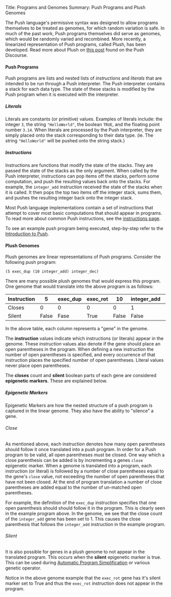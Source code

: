 Title: Programs and Genomes
Summary: Push Programs and Plush Genomes


The Push language's permissive syntax was designed to allow programs themselves to be treated as genomes, for which random variation is safe. In much of the past work, Push programs themselves did serve as genomes, which would be randomly varied and recombined. More recently, a linearized representation of Push programs, called Plush, has been developed. Read more about Plush on [this post](https://push-language.hampshire.edu/t/plush-genomes/279) found on the Push Discourse.

<a name="push_programs"></a> 
#### Push Programs

Push programs are lists and nested lists of *instructions* and *literals* that are intended to be run through a Push interpreter. The Push interpreter contains a stack for each data type. The state of these stacks is modified by the Push program when it is executed with the interpreter. 

##### Literals

Literals are constants (or primitive) values. Examples of literals include: the integer `3`, the string `"HelloWorld"`, the boolean `TRUE`, and the floating point number `3.14`. When literals are processed by the Push interpreter, they are simply placed onto the stack corresponding to their data type. (ie. The string `"HelloWorld"` will be pushed onto the string stack.) 

##### Instructions

Instructions are functions that modify the state of the stacks. They are passed the state of the stacks as the only argument. When called by the Push interpreter, instructions can pop items off the stacks, perform some computation, and push the resulting values back onto the stacks. For example, the `integer_add` instruction received the state of the stacks when it is called. It then pops the top two items off the integer stack, sums them, and pushes the resulting integer back onto the integer stack.

Most Push language implementations contain a set of instructions that attempt to cover most basic computations that should appear in programs. To read more about common Push instructions, see the [instructions page](#../instructions/index.html). 

To see an example push program being executed, step-by-step refer to the [Introduction to Push](../intro_to_push/index.html).

<a name="plush_genomes"></a> 
#### Plush Genomes

Plush genomes are linear representations of Push programs. Consider the following push program:

`(5 exec_dup (10 integer_add) integer_dec)`

There are many possible plush genomes that would express this program. One genome that would translate into the above program is as follows:

| Instruction | 5     | exec_dup | exec_rot | 10    | integer_add | integer_dec |
|-------------|-------|----------|----------|-------|-------------|-------------|
| Closes      | 0     | 0        | 0        | 0     | 1           | 0           |
| Silent      | False | Fase     | True     | False | False       | False       |

In the above table, each column represents a "gene" in the genome. 

The **instruction** values indicate which instructions (or literals) appear in the genome. These *instruction* values also denote if the gene should place an open parentheses in the program. When defining a new instruction the number of open parentheses is specified, and every occurrence of that instruction places the specified number of open parentheses. Literal values never place open parentheses.

The **closes** count and **silent** boolean parts of each gene are considered **epigenetic markers**. These are explained below.

##### Epigenetic Markers

Epigenetic Markers are how the nested structure of a push program is captured in the linear genome. They also have the ability to "silence" a gene.

###### Close

As mentioned above, each instruction denotes how many open parentheses should follow it once translated into a push program. In order for a Push program to be valid, all open parentheses must be closed. One way which a close parenthesis can be added is by incrementing a genes `close` epigenetic marker. When a genome is translated into a program, each instruction (or literal) is followed by a number of close parentheses equal to the gene's `close` value, not exceeding the number of open parentheses that have not been closed. At the end of program translation a number of close parentheses are added equal to the number of un-matched open parentheses.

For example, the definition of the `exec_dup` instruction specifies that one open parenthesis should should follow it in the program. This is clearly seen in the example program above. In the genome, we see that the close count of the `integer_add` gene has been set to 1. This causes the close parenthesis that follows the `integer_add` instruction in the example program. 

###### Silent

It is also possible for genes in a plush genome to not appear in the translated program. This occurs when the **silent** epigenetic marker is true. This can be used during [Automatic Program Simplification](../simplification/index.html) or various genetic operator.

Notice in the above genome example that the `exec_rot` gene has it's silent marker set to True and thus the `exec_rot` instruction does not appear in the program.
